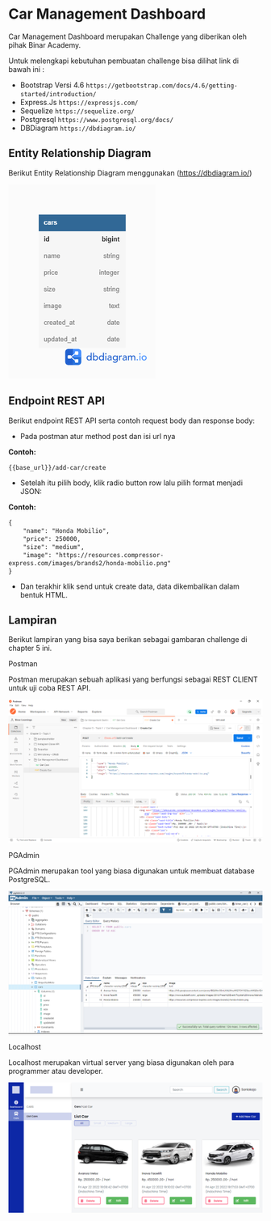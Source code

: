 # Car Management Dashboard

Car Management Dashboard merupakan Challenge yang diberikan oleh pihak Binar Academy.

Untuk melengkapi kebutuhan pembuatan challenge bisa dilihat link di bawah ini :

- Bootstrap Versi 4.6 `https://getbootstrap.com/docs/4.6/getting-started/introduction/`
- Express.Js `https://expressjs.com/`
- Sequelize `https://sequelize.org/`
- Postgresql `https://www.postgresql.org/docs/`
- DBDiagram `https://dbdiagram.io/`

## Entity Relationship Diagram

Berikut Entity Relationship Diagram menggunakan (https://dbdiagram.io/)

![diagram](./views/assets/img/cars%20diagram.png)


## Endpoint REST API

Berikut endpoint REST API serta contoh request body dan response body:

- Pada postman atur method post dan isi url nya

**Contoh:**
```
{{base_url}}/add-car/create
```

- Setelah itu pilih body, klik radio button row lalu pilih format menjadi JSON:

**Contoh:**
```
{
    "name": "Honda Mobilio",
    "price": 250000,
    "size": "medium",
    "image": "https://resources.compressor-express.com/images/brands2/honda-mobilio.png"
}
```
- Dan terakhir klik send untuk create data, data dikembalikan dalam bentuk HTML.

## Lampiran 

Berikut lampiran yang bisa saya berikan sebagai gambaran challenge di chapter 5 ini.

Postman

Postman merupakan sebuah aplikasi yang berfungsi sebagai REST CLIENT untuk uji coba REST API.

![diagram](./views/assets/img/Screenshot%20(1520).png)

PGAdmin

PGAdmin merupakan tool yang biasa digunakan untuk membuat database PostgreSQL.

![diagram](./views/assets/img/Screenshot%20(1519).png)

Localhost

Localhost merupakan virtual server yang biasa digunakan oleh para programmer atau developer.

![diagram](./views/assets/img/cmd_binar.png)
